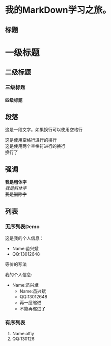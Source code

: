 # 我的MarkDown学习之旅。  

## 标题

# 一级标题
## 二级标题
### 三级标题  
#### 四级标题  


## 段落
 这是一段文字。如果换行可以使用空格行
 
 这是使用空格行进行的换行  
 这是使用两个空格符进行的换行  
 换行了
 
## 强调
**我是粗体字**  
*我是斜体字*  
~~我是删除字~~

## 列表

### 无序列表Demo

这是我的个人信息：  
* Name:苗兴斌  
* QQ:13012648  

等价的写法

我的个人信息:  
- Name:苗兴斌  
  - Name:苗兴斌  
  - QQ:13012648  
   - 再一层缩进  
    - 不能再缩进了  
    
### 有序列表
1. Name:alfiy  
2. QQ:130126


